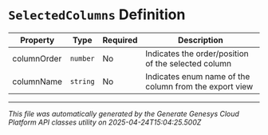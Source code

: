 # `SelectedColumns` Definition

| Property | Type | Required | Description |
|----------|------|----------|-------------|
| columnOrder | `number` | No | Indicates the order/position of the selected column |
| columnName | `string` | No | Indicates enum name of the column from the export view |

---

*This file was automatically generated by the Generate Genesys Cloud Platform API classes utility on 2025-04-24T15:04:25.500Z*